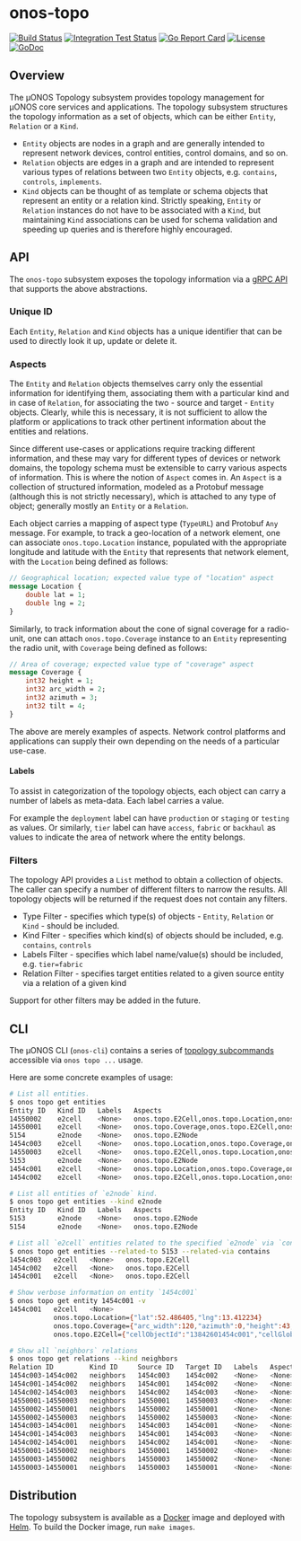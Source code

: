 # onos-topo
[![Build Status](https://travis-ci.com/onosproject/onos-topo.svg?branch=master)](https://travis-ci.com/onosproject/onos-topo)
[![Integration Test Status](https://img.shields.io/travis/onosproject/onos-test?label=integration-tests&logo=integration-tests)](https://travis-ci.com/onosproject/onos-test)
[![Go Report Card](https://goreportcard.com/badge/github.com/onosproject/onos-topo)](https://goreportcard.com/report/github.com/onosproject/onos-topo)
[![License](https://img.shields.io/badge/License-Apache%202.0-blue.svg)](https://github.com/gojp/goreportcard/blob/master/LICENSE)
[![GoDoc](https://godoc.org/github.com/onosproject/onos-topo?status.svg)](https://godoc.org/github.com/onosproject/onos-topo)

## Overview

The µONOS Topology subsystem provides topology management for µONOS core services and applications.
The topology subsystem structures the topology information as a set of objects, which can be either 
`Entity`, `Relation` or a `Kind`.

* `Entity` objects are nodes in a graph and are generally intended to represent network devices, control entities, 
control domains, and so on.
* `Relation` objects are edges in a graph and are intended to represent various types of relations between two 
`Entity` objects, e.g. `contains`, `controls`, `implements`.
* `Kind` objects can be thought of as template or schema objects that represent an entity or a relation kind. 
Strictly speaking, `Entity` or `Relation` instances do not have to be associated with a `Kind`, 
but maintaining `Kind` associations can be used for schema validation and speeding up queries and is 
therefore highly encouraged.

## API
The `onos-topo` subsystem exposes the topology information via a [gRPC API] that supports the above abstractions.

### Unique ID
Each `Entity`, `Relation` and `Kind` objects has a unique identifier that can be used to directly look it up, 
update or delete it.

### Aspects
The `Entity` and `Relation` objects themselves carry only the essential information for identifying them, 
associating them with a particular kind and in case of `Relation`, for associating the two - source and target - 
`Entity` objects. Clearly, while this is necessary, it is not sufficient to allow the platform or applications to 
track other pertinent information about the entities and relations.

Since different use-cases or applications require tracking different information, and these may vary for different 
types of devices or network domains, the topology schema must be extensible to carry various aspects of information.
This is where the notion of `Aspect` comes in. An `Aspect` is a collection of structured information, modeled as a 
Protobuf message (although this is not strictly necessary), which is attached to any type of object; generally 
mostly an `Entity` or a `Relation`.

Each object carries a mapping of aspect type (`TypeURL`) and Protobuf `Any` message. For example, to track a geo-location 
of a network element, one can associate `onos.topo.Location` instance, populated with the appropriate longitude and
latitude with the `Entity` that represents that network element, with the `Location` being defined as follows:
```proto
// Geographical location; expected value type of "location" aspect
message Location {
    double lat = 1;
    double lng = 2;
}
```

Similarly, to track information about the cone of signal coverage for a radio-unit, one can attach `onos.topo.Coverage`
instance to an `Entity` representing the radio unit, with `Coverage` being defined as follows:
```proto
// Area of coverage; expected value type of "coverage" aspect
message Coverage {
    int32 height = 1;
    int32 arc_width = 2;
    int32 azimuth = 3;
    int32 tilt = 4;
}
```

The above are merely examples of aspects. Network control platforms and applications can supply their own depending on
the needs of a particular use-case.

#### Labels
To assist in categorization of the topology objects, each object can carry a number of labels as meta-data. 
Each label carries a value. 

For example the `deployment` label can have `production` or `staging` or `testing` as values. Or similarly,
`tier` label can have `access`, `fabric` or `backhaul` as values to indicate the area of network where the entity
belongs.

### Filters
The topology API provides a `List` method to obtain a collection of objects. The caller can specify a number of
different filters to narrow the results. All topology objects will be returned if the request does not contain 
any filters.

* Type Filter - specifies which type(s) of objects - `Entity`, `Relation` or `Kind` - should be included.
* Kind Filter - specifies which kind(s) of objects should be included, e.g. `contains`, `controls`
* Labels Filter - specifies which label name/value(s) should be included, e.g. `tier=fabric`
* Relation Filter - specifies target entities related to a given source entity via a relation of a given kind
   
Support for other filters may be added in the future.

## CLI
The µONOS CLI (`onos-cli`) contains a series of [topology subcommands] accessible via `onos topo ...` usage.

Here are some concrete examples of usage:
```bash
# List all entities.
$ onos topo get entities
Entity ID   Kind ID   Labels   Aspects
14550002    e2cell    <None>   onos.topo.E2Cell,onos.topo.Location,onos.topo.Coverage
14550001    e2cell    <None>   onos.topo.Coverage,onos.topo.E2Cell,onos.topo.Location
5154        e2node    <None>   onos.topo.E2Node
1454c003    e2cell    <None>   onos.topo.Location,onos.topo.Coverage,onos.topo.E2Cell
14550003    e2cell    <None>   onos.topo.E2Cell,onos.topo.Location,onos.topo.Coverage
5153        e2node    <None>   onos.topo.E2Node
1454c001    e2cell    <None>   onos.topo.Location,onos.topo.Coverage,onos.topo.E2Cell
1454c002    e2cell    <None>   onos.topo.E2Cell,onos.topo.Location,onos.topo.Coverage

# List all entities of `e2node` kind.
$ onos topo get entities --kind e2node
Entity ID   Kind ID   Labels   Aspects
5153        e2node    <None>   onos.topo.E2Node
5154        e2node    <None>   onos.topo.E2Node

# List all `e2cell` entities related to the specified `e2node` via `contains` relation.
$ onos topo get entities --related-to 5153 --related-via contains
1454c003   e2cell   <None>   onos.topo.E2Cell
1454c002   e2cell   <None>   onos.topo.E2Cell
1454c001   e2cell   <None>   onos.topo.E2Cell

# Show verbose information on entity `1454c001`
$ onos topo get entity 1454c001 -v
1454c001   e2cell   <None>
           onos.topo.Location={"lat":52.486405,"lng":13.412234}
           onos.topo.Coverage={"arc_width":120,"azimuth":0,"height":43,"tilt":1}
           onos.topo.E2Cell={"cellObjectId":"13842601454c001","cellGlobalId":{"value":"1454c001"}}

# Show all `neighbors` relations
$ onos topo get relations --kind neighbors
Relation ID         Kind ID     Source ID   Target ID   Labels   Aspects
1454c003-1454c002   neighbors   1454c003    1454c002    <None>   <None>
1454c001-1454c002   neighbors   1454c001    1454c002    <None>   <None>
1454c002-1454c003   neighbors   1454c002    1454c003    <None>   <None>
14550001-14550003   neighbors   14550001    14550003    <None>   <None>
14550002-14550001   neighbors   14550002    14550001    <None>   <None>
14550002-14550003   neighbors   14550002    14550003    <None>   <None>
1454c003-1454c001   neighbors   1454c003    1454c001    <None>   <None>
1454c001-1454c003   neighbors   1454c001    1454c003    <None>   <None>
1454c002-1454c001   neighbors   1454c002    1454c001    <None>   <None>
14550001-14550002   neighbors   14550001    14550002    <None>   <None>
14550003-14550002   neighbors   14550003    14550002    <None>   <None>
14550003-14550001   neighbors   14550003    14550001    <None>   <None>
```


## Distribution
The topology subsystem is available as a [Docker] image and deployed with [Helm]. To build the Docker image,
run `make images`.

[gRPC API]: https://github.com/onosproject/onos-api/blob/master/proto/onos/topo/topo.proto
[topology subcommands]: https://github.com/onosproject/onos-cli/blob/master/docs/cli/onos_topo.md
[Docker]: https://www.docker.com/
[Helm]: https://helm.sh
